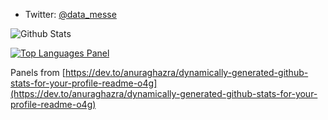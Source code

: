 * Twitter: [@data_messe](https://twitter.com/data_messe/)

![Github Stats](https://github-readme-stats.vercel.app/api?username=datamesse)

[![Top Languages Panel](https://github-readme-stats.vercel.app/api/top-langs/?username=datamesse)](https://github.com/datamesse/github-readme-stats)

Panels from [https://dev.to/anuraghazra/dynamically-generated-github-stats-for-your-profile-readme-o4g](https://dev.to/anuraghazra/dynamically-generated-github-stats-for-your-profile-readme-o4g)
